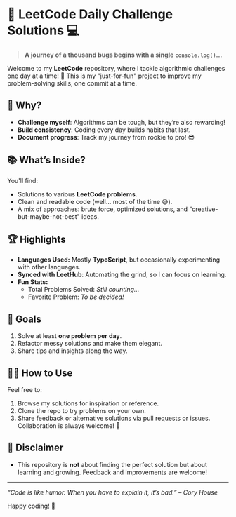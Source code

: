 # 🚀 LeetCode Daily Challenge Solutions 💻

> **A journey of a thousand bugs begins with a single `console.log()`...**

Welcome to my **LeetCode** repository, where I tackle algorithmic challenges one day at a time! 🧩 This is my "just-for-fun" project to improve my problem-solving skills, one commit at a time.

## 🌟 Why?
- **Challenge myself**: Algorithms can be tough, but they’re also rewarding!
- **Build consistency**: Coding every day builds habits that last.
- **Document progress**: Track my journey from rookie to pro! 😎

## 📚 What’s Inside?
You'll find:
- Solutions to various **LeetCode problems**.
- Clean and readable code (well... most of the time 😅).
- A mix of approaches: brute force, optimized solutions, and "creative-but-maybe-not-best" ideas.

## 🏆 Highlights
- **Languages Used:** Mostly **TypeScript**, but occasionally experimenting with other languages.
- **Synced with LeetHub**: Automating the grind, so I can focus on learning.
- **Fun Stats:** 
  - Total Problems Solved: _Still counting..._
  - Favorite Problem: _To be decided!_

## 🎯 Goals
1. Solve at least **one problem per day**.
2. Refactor messy solutions and make them elegant.
3. Share tips and insights along the way.

## 🧑‍💻 How to Use
Feel free to:
1. Browse my solutions for inspiration or reference.
2. Clone the repo to try problems on your own.
3. Share feedback or alternative solutions via pull requests or issues. Collaboration is always welcome! 🤝

## 📢 Disclaimer
- This repository is **not** about finding the perfect solution but about learning and growing. Feedback and improvements are welcome!

---

_“Code is like humor. When you have to explain it, it’s bad.” – Cory House_  

Happy coding! 🚀

